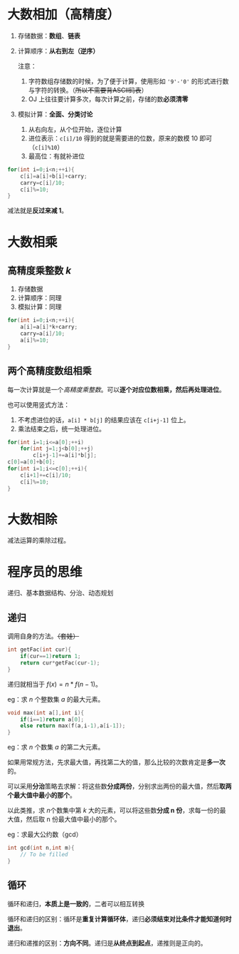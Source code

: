 # 大数相加（高精度）
1. 存储数据：**数组**、**链表**
2. 计算顺序：**从右到左（逆序）**

	注意：
	1. 字符数组存储数的时候，为了便于计算，使用形如 `'9'-'0'` 的形式进行数与字符的转换。（~~所以不需要背ASCII码表~~）
	2. OJ 上往往要计算多次，每次计算之前，存储的数**必须清零**

3. 模拟计算：**全面、分类讨论**
	1. 从右向左，从个位开始，逐位计算
	2. 进位表示：`c[i]/10` 得到的就是需要进的位数，原来的数模 10 即可（`c[i]%10`）
	3. 最高位：有就补进位

```cpp
for(int i=0;i<n;++i){
	c[i]=a[i]+b[i]+carry;
	carry=c[i]/10;
	c[i]%=10;
}
```
减法就是**反过来减 1**。

# 大数相乘
## 高精度乘整数 $k$
1. 存储数据
2. 计算顺序：同理
3. 模拟计算：同理

```cpp
for(int i=0;i<n;++i){
	a[i]=a[i]*k+carry;
	carry=a[i]/10;
	a[i]%=10;
}
```

## 两个高精度数组相乘
每一次计算就是一个*高精度乘整数*。可以**逐个对应位数相乘，然后再处理进位**。

也可以使用竖式方法：
1. 不考虑进位的话，`a[i] * b[j]` 的结果应该在 `c[i+j-1]` 位上。
2. 乘法结束之后，统一处理进位。

```cpp
for(int i=1;i<=a[0];++i)
	for(int j=1;j<b[0];++j)
		c[i+j-1]+=a[i]*b[j];
c[0]=a[0]+b[0];
for(int i=1;i<=c[0];++i){
	c[i+1]+=c[i]/10;
	c[i]%=10;
}
```

# 大数相除
减法运算的乘除过程。

# 程序员的思维
递归、基本数据结构、分治、动态规划

## 递归
调用自身的方法。~~（套娃）~~

```cpp
int getFac(int cur){
	if(cur==1)return 1;
	return cur*getFac(cur-1);
}
```

递归就相当于 $f(x) = n * f(n-1)$。

eg：求 $n$ 个整数集 $a$ 的最大元素。

```cpp
void max(int a[],int i){
	if(i==1)return a[0];
	else return max(f(a,i-1),a[i-1]);
}
```

eg：求 $n$ 个数集 $a$ 的第二大元素。

如果用常规方法，先求最大值，再找第二大的值，那么比较的次数肯定是**多一次**的。

可以采用**分治**策略去求解：将这些数**分成两份**，分别求出两份的最大值，然后**取两个最大值中最小的那个**。

以此类推，求 $n$个数集中第 $k$ 大的元素，可以将这些数**分成 n 份**，求每一份的最大值，然后取 n 份最大值中最小的那个。

eg：求最大公约数（gcd）
```cpp
int gcd(int n,int m){
	// To be filled
}
```


## 循环
循环和递归，**本质上是一致的**，二者可以相互转换

循环和递归的区别：循环是**重复计算循环体**，递归**必须结束对比条件才能知道何时退出**。

递归和递推的区别：**方向不同**。递归是**从终点到起点**，递推则是正向的。